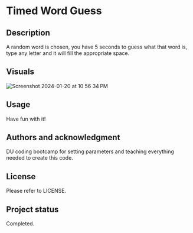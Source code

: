 # Timed Word Guess

## Description
A random word is chosen, you have 5 seconds to guess what that word is, type any letter and it will fill the appropriate space.

## Visuals
![Screenshot 2024-01-20 at 10 56 34 PM](https://github.com/MauryIV/timed-word-guess/assets/146037880/d6eee893-bf33-4682-bf18-b7afaefda8bf)

## Usage
Have fun with it!

## Authors and acknowledgment
DU coding bootcamp for setting parameters and teaching everything needed to create this code.

## License
Please refer to LICENSE.

## Project status
Completed. 

